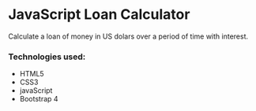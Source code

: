 # JavaScript Loan Calculator



Calculate a loan of money in US dolars over a period of time with interest.

	

### Technologies used: 

+ HTML5
+ CSS3
+ javaScript
+ Bootstrap 4

